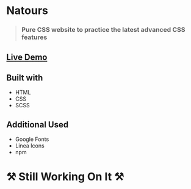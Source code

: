 # Natours
> ### Pure CSS website to practice the latest advanced CSS features


## [Live Demo](https://bondok6.github.io/Natours/)

## Built with

- HTML  
- CSS
- SCSS

## Additional Used

- Google Fonts
- Linea Icons
- npm

# ⚒ Still Working On It ⚒
